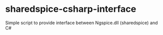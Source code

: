 # sharedspice-csharp-interface
Simple script to provide interface between Ngspice.dll (sharedspice) and C#
